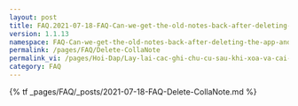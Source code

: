 ```yaml
---
layout: post
title: FAQ.2021-07-18-FAQ-Can-we-get-the-old-notes-back-after-deleting-the-app-and-then-reinstall-it
version: 1.1.13
namespace: FAQ-Can-we-get-the-old-notes-back-after-deleting-the-app-and-then-reinstall-it
permalink: /pages/FAQ/Delete-CollaNote
permalink_vi: /pages/Hoi-Dap/Lay-lai-cac-ghi-chu-cu-sau-khi-xoa-va-cai-lai-CollaNote
category: FAQ
---
```

{% tf _pages/FAQ/_posts/2021-07-18-FAQ-Delete-CollaNote.md %}
